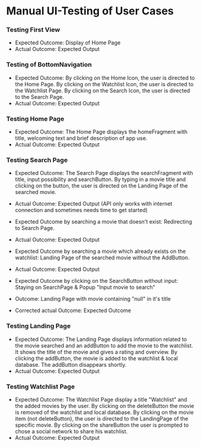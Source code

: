 # Manual UI-Testing of User Cases

### Testing First View
- Expected Outcome: Display of Home Page
- Actual Outcome: Expected Output

### Testing of BottomNavigation
- Expected Outcome:
  By clicking on the Home Icon, the user is directed to the Home Page.
  By clicking on the Watchlist Icon, the user is directed to the Watchlist Page.
  By clicking on the Search Icon, the user is directed to the Search Page.
- Actual Outcome: Expected Output

### Testing Home Page
- Expected Outcome:
  The Home Page displays the homeFragment with title, welcoming text and brief description of app use.
- Actual Outcome: Expected Output

### Testing Search Page
- Expected Outcome:
  The Search Page displays the searchFragment with title, input possibility and searchButton.
  By typing in a movie title and clicking on the button, the user is directed on the Landing Page of the searched movie.
- Actual Outcome: Expected Output (API only works with internet connection and sometimes needs time to get started)

- Expected Outcome by searching a movie that doesn't exist:
  Redirecting to Search Page.
- Actual Outcome: Expected Output

- Expected Outcome by searching a movie which already exists on the watchlist:
  Landing Page of the searched movie without the AddButton.
- Actual Outcome: Expected Output

- Expected Outcome by clicking on the SearchButton without input:
  Staying on SearchPage & Popup "Input movie to search"
- Outcome: Landing Page with movie containing "null" in it's title
- Corrected actual Outcome: Expected Outcome

### Testing Landing Page
- Expected Outcome:
  The Landing Page displays information related to the movie searched and an addButton to add the movie to the watchlist.
  It shows the title of the movie and gives a rating and overview.
  By clicking the addButton, the movie is added to the watchlist & local database. The addButton disappears shortly.
- Actual Outcome: Expected Output

### Testing Watchlist Page
- Expected Outcome:
  The Watchlist Page display a title "Watchlist" and the added movies by the user.
  By clicking on the deleteButton the movie is removed of the watchlist and local database.
  By clicking on the movie item (not deleteButton), the user is directed to the LandingPage of the specific movie.
  By clicking on the shareButton the user is prompted to chose a social network to share his watchlist.
- Actual Outcome: Expected Output